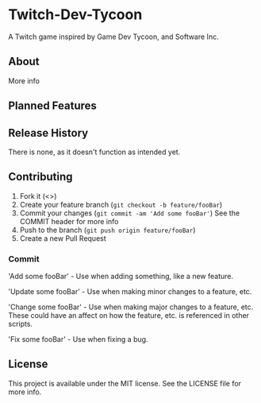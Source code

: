 # Twitch-Dev-Tycoon
A Twitch game inspired by Game Dev Tycoon, and Software Inc.

## About
More info

## Planned Features

## Release History
There is none, as it doesn't function as intended yet.

## Contributing

1. Fork it (<>)
2. Create your feature branch (`git checkout -b feature/fooBar`)
3. Commit your changes (`git commit -am 'Add some fooBar'`) See the COMMIT header for more info
4. Push to the branch (`git push origin feature/fooBar`)
5. Create a new Pull Request

### Commit

'Add some fooBar' - Use when adding something, like a new feature.

'Update some fooBar' - Use when making minor changes to a feature, etc.

'Change some fooBar' - Use when making major changes to a feature, etc. These could have an affect on how the feature, etc. is referenced in other scripts.

'Fix some fooBar' - Use when fixing a bug.


## License

This project is available under the MIT license. See the LICENSE file for more info.
